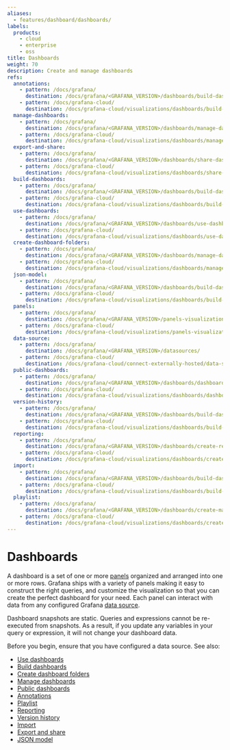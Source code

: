 ```yaml
---
aliases:
  - features/dashboard/dashboards/
labels:
  products:
    - cloud
    - enterprise
    - oss
title: Dashboards
weight: 70
description: Create and manage dashboards
refs:
  annotations:
    - pattern: /docs/grafana/
      destination: /docs/grafana/<GRAFANA_VERSION>/dashboards/build-dashboards/annotate-visualizations/
    - pattern: /docs/grafana-cloud/
      destination: /docs/grafana-cloud/visualizations/dashboards/build-dashboards/annotate-visualizations/
  manage-dashboards:
    - pattern: /docs/grafana/
      destination: /docs/grafana/<GRAFANA_VERSION>/dashboards/manage-dashboards/
    - pattern: /docs/grafana-cloud/
      destination: /docs/grafana-cloud/visualizations/dashboards/manage-dashboards/
  export-and-share:
    - pattern: /docs/grafana/
      destination: /docs/grafana/<GRAFANA_VERSION>/dashboards/share-dashboards-panels/
    - pattern: /docs/grafana-cloud/
      destination: /docs/grafana-cloud/visualizations/dashboards/share-dashboards-panels/
  build-dashboards:
    - pattern: /docs/grafana/
      destination: /docs/grafana/<GRAFANA_VERSION>/dashboards/build-dashboards/
    - pattern: /docs/grafana-cloud/
      destination: /docs/grafana-cloud/visualizations/dashboards/build-dashboards/
  use-dashboards:
    - pattern: /docs/grafana/
      destination: /docs/grafana/<GRAFANA_VERSION>/dashboards/use-dashboards/
    - pattern: /docs/grafana-cloud/
      destination: /docs/grafana-cloud/visualizations/dashboards/use-dashboards/
  create-dashboard-folders:
    - pattern: /docs/grafana/
      destination: /docs/grafana/<GRAFANA_VERSION>/dashboards/manage-dashboards/#create-a-dashboard-folder
    - pattern: /docs/grafana-cloud/
      destination: /docs/grafana-cloud/visualizations/dashboards/manage-dashboards/#create-a-dashboard-folder
  json-model:
    - pattern: /docs/grafana/
      destination: /docs/grafana/<GRAFANA_VERSION>/dashboards/build-dashboards/view-dashboard-json-model/
    - pattern: /docs/grafana-cloud/
      destination: /docs/grafana-cloud/visualizations/dashboards/build-dashboards/view-dashboard-json-model/
  panels:
    - pattern: /docs/grafana/
      destination: /docs/grafana/<GRAFANA_VERSION>/panels-visualizations/
    - pattern: /docs/grafana-cloud/
      destination: /docs/grafana-cloud/visualizations/panels-visualizations/
  data-source:
    - pattern: /docs/grafana/
      destination: /docs/grafana/<GRAFANA_VERSION>/datasources/
    - pattern: /docs/grafana-cloud/
      destination: /docs/grafana-cloud/connect-externally-hosted/data-sources/
  public-dashboards:
    - pattern: /docs/grafana/
      destination: /docs/grafana/<GRAFANA_VERSION>/dashboards/dashboard-public/
    - pattern: /docs/grafana-cloud/
      destination: /docs/grafana-cloud/visualizations/dashboards/dashboard-public/
  version-history:
    - pattern: /docs/grafana/
      destination: /docs/grafana/<GRAFANA_VERSION>/dashboards/build-dashboards/manage-version-history/
    - pattern: /docs/grafana-cloud/
      destination: /docs/grafana-cloud/visualizations/dashboards/build-dashboards/manage-version-history/
  reporting:
    - pattern: /docs/grafana/
      destination: /docs/grafana/<GRAFANA_VERSION>/dashboards/create-reports/
    - pattern: /docs/grafana-cloud/
      destination: /docs/grafana-cloud/visualizations/dashboards/create-reports/
  import:
    - pattern: /docs/grafana/
      destination: /docs/grafana/<GRAFANA_VERSION>/dashboards/build-dashboards/import-dashboards/
    - pattern: /docs/grafana-cloud/
      destination: /docs/grafana-cloud/visualizations/dashboards/build-dashboards/import-dashboards/
  playlist:
    - pattern: /docs/grafana/
      destination: /docs/grafana/<GRAFANA_VERSION>/dashboards/create-manage-playlists/
    - pattern: /docs/grafana-cloud/
      destination: /docs/grafana-cloud/visualizations/dashboards/create-manage-playlists/
---
```


# Dashboards

A dashboard is a set of one or more [panels](ref:panels) organized and arranged into one or more rows. Grafana ships with a variety of panels making it easy to construct the right queries, and customize the visualization so that you can create the perfect dashboard for your need. Each panel can interact with data from any configured Grafana [data source](ref:data-source).

Dashboard snapshots are static. Queries and expressions cannot be re-executed from snapshots. As a result, if you update any variables in your query or expression, it will not change your dashboard data.

Before you begin, ensure that you have configured a data source. See also:

- [Use dashboards](ref:use-dashboards)
- [Build dashboards](ref:build-dashboards)
- [Create dashboard folders](ref:create-dashboard-folders)
- [Manage dashboards](ref:manage-dashboards)
- [Public dashboards](ref:public-dashboards)
- [Annotations](ref:annotations)
- [Playlist](ref:playlist)
- [Reporting](ref:reporting)
- [Version history](ref:version-history)
- [Import](ref:import)
- [Export and share](ref:export-and-share)
- [JSON model](ref:json-model)

